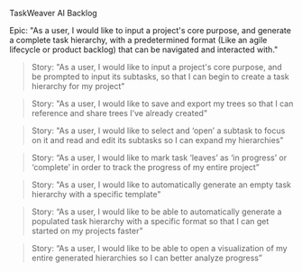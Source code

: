 TaskWeaver AI Backlog

Epic: "As a user, I would like to input a project's core purpose, and generate a complete task hierarchy, with a predetermined format (Like an agile lifecycle or product backlog) that can be navigated and interacted with."

>Story: "As a user, I would like to input a project's core purpose, and be prompted to input its subtasks, so that I can begin to create a task hierarchy for my project"

>Story: "As a user, I would like to save and export my trees so that I can reference and share trees I’ve already created"

>Story: "As a user, I would like to select and ‘open’ a subtask to focus on it and read and edit its subtasks so I can expand my hierarchies"

>Story: “As a user, I would like to mark task ‘leaves’ as ‘in progress’ or ‘complete’ in order to track the progress of my entire project”

>Story: "As a user, I would like to automatically generate an empty task hierarchy with a specific template"

>Story: “As a user, I would like to be able to automatically generate a populated task hierarchy with a specific format so that I can get started on my projects faster”

>Story: “As a user, I would like to be able to open a visualization of my entire generated hierarchies so I can better analyze progress”

